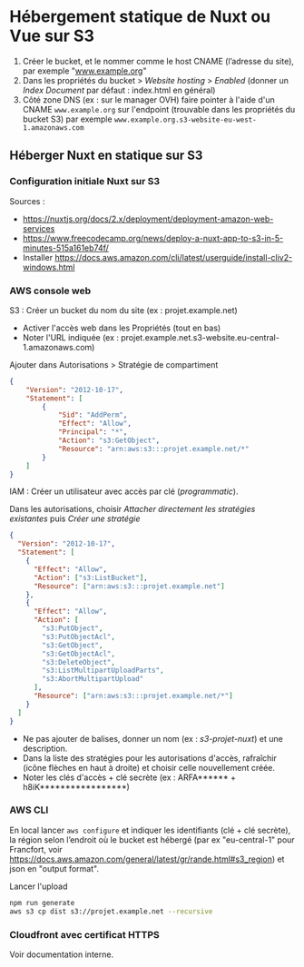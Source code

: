 # Hébergement statique de Nuxt ou Vue sur S3

1. Créer le bucket, et le nommer comme le host CNAME (l’adresse du site), par exemple "www.example.org"
2. Dans les propriétés du bucket > _Website hosting_ > _Enabled_ (donner un _Index Document_ par défaut : index.html en général)
3. Côté zone DNS (ex : sur le manager OVH) faire pointer à l'aide d'un CNAME `www.example.org` sur l'endpoint (trouvable dans les propriétés du bucket S3) par exemple `www.example.org.s3-website-eu-west-1.amazonaws.com`

## Héberger Nuxt en statique sur S3

### Configuration initiale Nuxt sur S3

Sources :

- <https://nuxtjs.org/docs/2.x/deployment/deployment-amazon-web-services>
- <https://www.freecodecamp.org/news/deploy-a-nuxt-app-to-s3-in-5-minutes-515a161eb74f/>
- Installer <https://docs.aws.amazon.com/cli/latest/userguide/install-cliv2-windows.html>

### AWS console web

S3 : Créer un bucket du nom du site (ex : projet.example.net)

- Activer l'accès web dans les Propriétés (tout en bas)
- Noter l'URL indiquée (ex : projet.example.net.s3-website.eu-central-1.amazonaws.com)

Ajouter dans Autorisations > Stratégie de compartiment

```json
{
    "Version": "2012-10-17",
    "Statement": [
        {
            "Sid": "AddPerm",
            "Effect": "Allow",
            "Principal": "*",
            "Action": "s3:GetObject",
            "Resource": "arn:aws:s3:::projet.example.net/*"
        }
    ]
}

```

IAM : Créer un utilisateur avec accès par clé (_programmatic_).

Dans les autorisations, choisir _Attacher directement les stratégies existantes_ puis _Créer une stratégie_

```json
{
  "Version": "2012-10-17",
  "Statement": [
    {
      "Effect": "Allow",
      "Action": ["s3:ListBucket"],
      "Resource": ["arn:aws:s3:::projet.example.net"]
    },
    {
      "Effect": "Allow",
      "Action": [
        "s3:PutObject",
        "s3:PutObjectAcl",
        "s3:GetObject",
        "s3:GetObjectAcl",
        "s3:DeleteObject",
        "s3:ListMultipartUploadParts",
        "s3:AbortMultipartUpload"
      ],
      "Resource": ["arn:aws:s3:::projet.example.net/*"]
    }
  ]
}
```

- Ne pas ajouter de balises, donner un nom (ex : _s3-projet-nuxt_) et une description.
- Dans la liste des stratégies pour les autorisations d'accès, rafraîchir (icône flèches en haut à droite) et choisir celle nouvellement créée.
- Noter les clés d'accès + clé secrète (ex : ARFA****** + h8iK*****************)

### AWS CLI

En local lancer `aws configure` et indiquer les identifiants (clé + clé secrète), la région selon l’endroit où le bucket est hébergé (par ex "eu-central-1" pour Francfort, voir <https://docs.aws.amazon.com/general/latest/gr/rande.html#s3_region>) et json en "output format".

Lancer l'upload

```sh
npm run generate
aws s3 cp dist s3://projet.example.net --recursive
```

### Cloudfront avec certificat HTTPS

Voir documentation interne.

